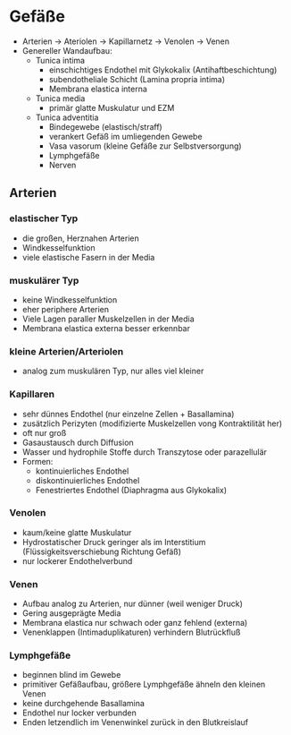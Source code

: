 # Gefäße
- Arterien -> Ateriolen -> Kapillarnetz -> Venolen -> Venen
- Genereller Wandaufbau:
	- Tunica intima
		- einschichtiges Endothel mit Glykokalix (Antihaftbeschichtung)
		- subendotheliale Schicht (Lamina propria intima)
		- Membrana elastica interna
	- Tunica media
		- primär glatte Muskulatur und EZM
	- Tunica adventitia
		- Bindegewebe (elastisch/straff)
		- verankert Gefäß im umliegenden Gewebe
		- Vasa vasorum (kleine Gefäße zur Selbstversorgung)
		- Lymphgefäße
		- Nerven

## Arterien
### elastischer Typ
- die großen, Herznahen Arterien
- Windkesselfunktion
- viele elastische Fasern in der Media

### muskulärer Typ
- keine Windkesselfunktion
- eher periphere Arterien
- Viele Lagen paraller Muskelzellen in der Media
- Membrana elastica externa besser erkennbar

### kleine Arterien/Arteriolen
- analog zum muskulären Typ, nur alles viel kleiner

### Kapillaren
- sehr dünnes Endothel (nur einzelne Zellen + Basallamina)
- zusätzlich Perizyten (modifizierte Muskelzellen vong Kontraktilität her)
- oft nur groß
- Gasaustausch durch Diffusion
- Wasser und hydrophile Stoffe durch Transzytose oder parazellulär
- Formen:
	- kontinuierliches Endothel
	- diskontinuierliches Endothel
	- Fenestriertes Endothel (Diaphragma aus Glykokalix)

### Venolen
- kaum/keine glatte Muskulatur
- Hydrostatischer Druck geringer als im Interstitium (Flüssigkeitsverschiebung Richtung Gefäß)
- nur lockerer Endothelverbund

### Venen
- Aufbau analog zu Arterien, nur dünner (weil weniger Druck)
- Gering ausgeprägte Media
- Membrana elastica nur schwach oder ganz fehlend (externa)
- Venenklappen (Intimaduplikaturen) verhindern Blutrückfluß

### Lymphgefäße
- beginnen blind im Gewebe
- primitiver Gefäßaufbau, größere Lymphgefäße ähneln den kleinen Venen
- keine durchgehende Basallamina
- Endothel nur locker verbunden
- Enden letzendlich im Venenwinkel zurück in den Blutkreislauf

